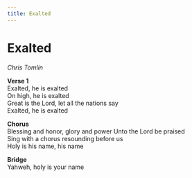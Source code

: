 ```yaml
---
title: Exalted
---
```


# Exalted

_Chris Tomlin_

**Verse 1**  
Exalted, he is exalted  
On high, he is exalted  
Great is the Lord, let all the nations say  
Exalted, he is exalted  

**Chorus**  
Blessing and honor, glory and power 
Unto the Lord be praised  
Sing with a chorus resounding before us  
Holy is his name, his name  

**Bridge**  
Yahweh, holy is your name
